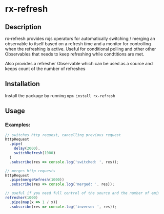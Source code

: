 # rx-refresh

## Description

rx-refresh provides rxjs operators for automatically switching / merging an observable to itself based on a refresh time and a monitor for controlling when the refreshing is active.
Useful for conditional polling and other other Observables that needs to keep refreshing while condtitions are met.

Also provides a refresher Observable which can be used as a source and keeps count of the number of refreshes

## Installation

Install the package by running
`npm install rx-refresh`

## Usage

### Examples:

```typescript
// switches http request, cancelling previous request
httpRequest
  .pipe(
    delay(2000),
    switchRefresh(1000)
  )
  .subscribe(res => console.log('switched: ', res));

// merges http requests
httpRequest
  .pipe(mergeRefresh(1000))
  .subscribe(res => console.log('merged: ', res));

// useful if you need full control of the source and the number of emits
refresher(1000)
  .pipe(map(x => 1 / x))
  .subscribe(res => console.log('inverse: ', res));
```
